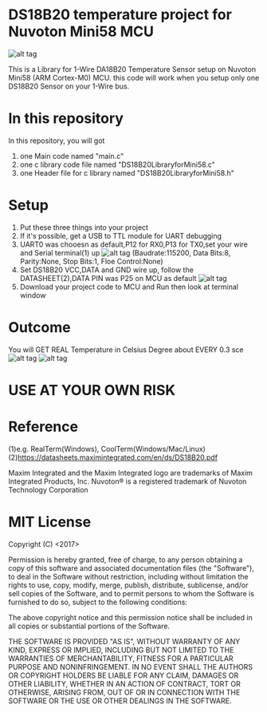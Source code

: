 # DS18B20 temperature project for Nuvoton Mini58 MCU
![alt tag](https://user-images.githubusercontent.com/26266974/29377308-0c334206-82ee-11e7-945a-6c186315cb9c.jpeg)

This is a Library for 1-Wire DA18B20 Temperature Sensor setup on Nuvoton Mini58 (ARM Cortex-M0) MCU.
this code will work when you setup only one DS18B20 Sensor on your 1-Wire bus.


# In this repository
In this repository, you will got
1. one Main code named "main.c"
2. one c library code file named "DS18B20LibraryforMini58.c"
3. one Header file for c library named "DS18B20LibraryforMini58.h"


# Setup

1. Put these three things into your project
2. If it's possible, get a USB to TTL module for UART debugging
3. UART0 was chooesn as default,P12 for RX0,P13 for TX0,set your wire and Serial terminal(1) up
![alt tag](https://user-images.githubusercontent.com/26266974/29377247-d3585a48-82ed-11e7-8647-46d2fee6821b.png)
   (Baudrate:115200, Data Bits:8, Parity:None, Stop Bits:1, Floe Control:None)
4. Set DS18B20 VCC,DATA and GND wire up, follow the DATASHEET(2),DATA PIN was P25 on MCU as default
![alt tag](https://user-images.githubusercontent.com/26266974/29377061-24bc80b8-82ed-11e7-9fef-38ba9c08a1a3.jpg)
5. Download your project code to MCU and Run then look at terminal window

# Outcome
You will GET REAL Temperature in Celsius Degree about EVERY 0.3 sce
![alt tag](https://user-images.githubusercontent.com/26266974/29377028-107733dc-82ed-11e7-9048-65d22ece3b82.PNG)
![alt tag](https://user-images.githubusercontent.com/26266974/29377031-1158d080-82ed-11e7-8c37-bab78bb77bb0.PNG)

# USE AT YOUR OWN RISK

# Reference
(1)e.g. RealTerm(Windows), CoolTerm(Windows/Mac/Linux)
(2)https://datasheets.maximintegrated.com/en/ds/DS18B20.pdf

Maxim Integrated and the Maxim Integrated logo are trademarks of Maxim Integrated Products, Inc.
Nuvoton® is a registered trademark of Nuvoton Technology Corporation
# MIT License
Copyright (C) <2017> <KEVIN-WANG>

Permission is hereby granted, free of charge, to any person obtaining a copy of this software and associated documentation files (the "Software"), to deal in the Software without restriction, including without limitation the rights to use, copy, modify, merge, publish, distribute, sublicense, and/or sell copies of the Software, and to permit persons to whom the Software is furnished to do so, subject to the following conditions:

The above copyright notice and this permission notice shall be included in all copies or substantial portions of the Software.

THE SOFTWARE IS PROVIDED "AS IS", WITHOUT WARRANTY OF ANY KIND, EXPRESS OR IMPLIED, INCLUDING BUT NOT LIMITED TO THE WARRANTIES OF MERCHANTABILITY, FITNESS FOR A PARTICULAR PURPOSE AND NONINFRINGEMENT. IN NO EVENT SHALL THE AUTHORS OR COPYRIGHT HOLDERS BE LIABLE FOR ANY CLAIM, DAMAGES OR OTHER LIABILITY, WHETHER IN AN ACTION OF CONTRACT, TORT OR OTHERWISE, ARISING FROM, OUT OF OR IN CONNECTION WITH THE SOFTWARE OR THE USE OR OTHER DEALINGS IN THE SOFTWARE.
